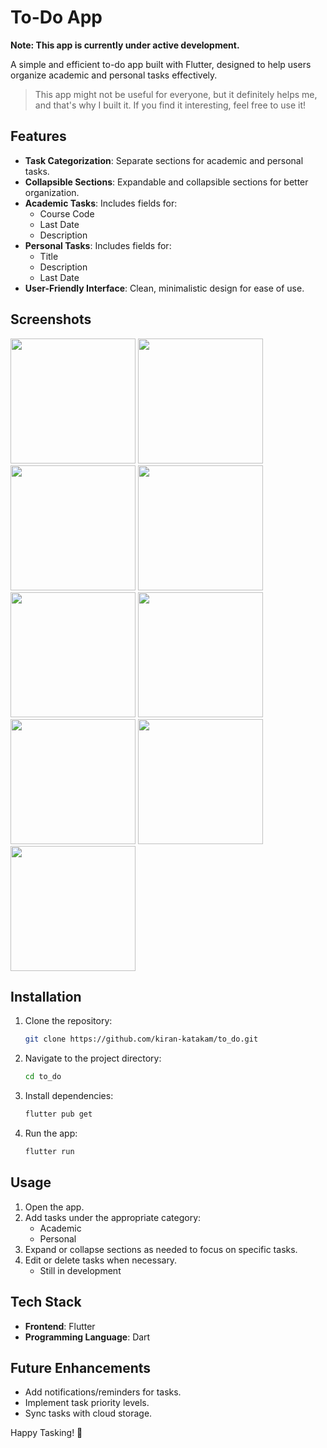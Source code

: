 # To-Do App

**Note: This app is currently under active development.**

A simple and efficient to-do app built with Flutter, designed to help users organize academic and personal tasks effectively.

> This app might not be useful for everyone, but it definitely helps me, and that's why I built it. If you find it interesting, feel free to use it!

## Features

- **Task Categorization**: Separate sections for academic and personal tasks.
- **Collapsible Sections**: Expandable and collapsible sections for better organization.
- **Academic Tasks**: Includes fields for:
  - Course Code
  - Last Date
  - Description
- **Personal Tasks**: Includes fields for:
  - Title
  - Description
  - Last Date
- **User-Friendly Interface**: Clean, minimalistic design for ease of use.

## Screenshots

<img src="https://github.com/user-attachments/assets/6465fa2f-06a6-4da4-a966-4888599ef4ac" width="200" />
<img src="https://github.com/user-attachments/assets/16d334b9-88c1-45b4-8b76-0dff49c2c949" width="200" />
<img src="https://github.com/user-attachments/assets/8762cfbc-c60b-4253-a71c-9df3ea051e6a" width="200" />
<img src="https://github.com/user-attachments/assets/e3447e00-396c-44ea-b777-719fd5f2b408" width="200" />
<img src="https://github.com/user-attachments/assets/7e5806fc-493a-4106-9901-8eff04c01c3a" width="200" />
<img src="https://github.com/user-attachments/assets/f99ff8df-b17d-452a-b0fd-b35e93c9aafc" width="200" />
<img src="https://github.com/user-attachments/assets/345b9112-2f0d-4e9c-a9a5-b206ca4df7b6" width="200" />
<img src="https://github.com/user-attachments/assets/d19307e3-b29d-4ee2-b848-8927bdce6407" width="200" />
<img src="https://github.com/user-attachments/assets/8d23ea3a-9ad0-4f2d-8122-4d6dc5b15d02" width="200" />



## Installation

1. Clone the repository:
   ```bash
   git clone https://github.com/kiran-katakam/to_do.git
   ```
2. Navigate to the project directory:
   ```bash
   cd to_do
   ```
3. Install dependencies:
   ```bash
   flutter pub get
   ```
4. Run the app:
   ```bash
   flutter run
   ```

## Usage

1. Open the app.
2. Add tasks under the appropriate category:
   - Academic
   - Personal
3. Expand or collapse sections as needed to focus on specific tasks.
4. Edit or delete tasks when necessary.
   - Still in development

## Tech Stack

- **Frontend**: Flutter
- **Programming Language**: Dart

## Future Enhancements

- Add notifications/reminders for tasks.
- Implement task priority levels.
- Sync tasks with cloud storage.


Happy Tasking! 🎉
